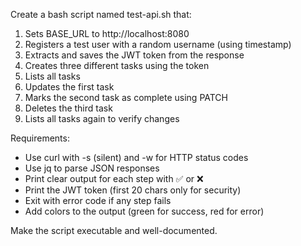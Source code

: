 Create a bash script named test-api.sh that:

1. Sets BASE_URL to http://localhost:8080
2. Registers a test user with a random username (using timestamp)
3. Extracts and saves the JWT token from the response
4. Creates three different tasks using the token
5. Lists all tasks
6. Updates the first task
7. Marks the second task as complete using PATCH
8. Deletes the third task
9. Lists all tasks again to verify changes

Requirements:
- Use curl with -s (silent) and -w for HTTP status codes
- Use jq to parse JSON responses
- Print clear output for each step with ✅ or ❌
- Print the JWT token (first 20 chars only for security)
- Exit with error code if any step fails
- Add colors to the output (green for success, red for error)

Make the script executable and well-documented.